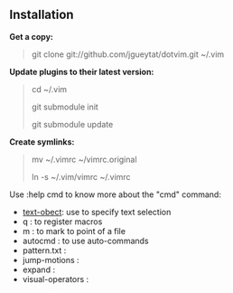 Installation
------------

**Get a copy:**

> git clone git://github.com/jgueytat/dotvim.git ~/.vim

**Update plugins to their latest version:**

> cd ~/.vim
>
> git submodule init
>
> git submodule update

**Create symlinks:**

> mv ~/.vimrc ~/vimrc.original
>
> ln -s ~/.vim/vimrc ~/.vimrc




Use :help cmd to know more about the "cmd" command:

- [text-obect](http://vimdoc.sourceforge.net/htmldoc/motion.html#text-objects): use to specify text selection
- q :                 to register macros
- m :                 to mark to point of a file
- autocmd :           to use auto-commands
- pattern.txt :
- jump-motions :
- expand :
- visual-operators :

